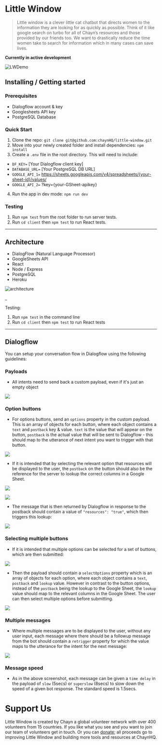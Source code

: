 # Little Window
> Little window is a clever little cat chatbot that directs women to the information they are looking for as quickly as possible. Think of it like google search on turbo for all of Chayn’s resources and those provided by our friends too. We want to drastically reduce the time women take to search for information which in many cases can save lives.

**Currently in active development**

![LWDemo](https://user-images.githubusercontent.com/24212625/37564932-9ac46b84-2a97-11e8-8087-127b9225db75.gif)

## Installing / Getting started

### Prerequisites
- Dialogflow account & key
- Googlesheets API key
- PostgreSQL Database

### Quick Start
1. Clone the repo:
`git clone git@github.com:chaynHQ/little-window.git`
2. Move into your newly created folder and install dependencies:
`npm install`
3. Create a `.env` file in the root directory. This will need to include:
- `DF_KEY=` [Your Dialogflow client key]  
- `DATABASE_URL=` [Your PostgreSQL DB URL]
- `GOOGLE_API_1=` https://sheets.googleapis.com/v4/spreadsheets/{your-sheet-id}/values/
- `GOOGLE_API_2=` ?key={your-GSheet-apikey}
4. Run the app in dev mode:
`npm run dev`

### Testing
1. Run `npm test` from the root folder to run server tests.
2. Run `cd client` then `npm test` to run React tests.

___

## Architecture
- DialogFlow (Natural Language Processor)
- GoogleSheets API
- React
- Node / Express
- PostgreSQL
- Heroku

![architecture](https://user-images.githubusercontent.com/24212625/37564922-8ba64078-2a97-11e8-82c6-172ca3a67a8d.png)

_

Testing:
1. Run `npm test` in the command line
2. Run `cd client` then `npm test` to run React tests

___

## Dialogflow

You can setup your conversation flow in Dialogflow using the following guidelines:

### Payloads

- All intents need to send back a custom payload, even if it's just an empty object

![](https://user-images.githubusercontent.com/24212625/37565404-c848897e-2aa0-11e8-9c9b-b00698701114.png)

### Option buttons

- For options buttons, send an `options` property in the custom payload. This is an array of objects for each button, where each object contains a `text` and `postback` key & value. `text` is the value that will appear on the button, `postback` is the actual value that will be sent to Dialogflow - this should map to the utterance of next intent you want to trigger with that button.

![](https://user-images.githubusercontent.com/24212625/37565413-f9bf4efc-2aa0-11e8-8233-472d1cb92ced.png)

- If it is intended that by selecting the relevant option that resources will be displayed to the user, the `postback` on the button should also be the reference for the server to lookup the correct columns in a Google Sheet.

![](https://user-images.githubusercontent.com/24212625/37565424-38e4102c-2aa1-11e8-91ad-2d6b7cfa83da.png)

![](https://user-images.githubusercontent.com/24212625/37565637-cb519e5e-2aa4-11e8-96de-1ee97a6c5cee.png)

- The message that is then returned by Dialogflow in response to the postback should contain a value of `"resources": "true"`, which then triggers this lookup:

![](https://user-images.githubusercontent.com/24212625/37565598-02bfa97c-2aa4-11e8-9c74-54365c642d58.png)

### Selecting multiple buttons

- If it is intended that multiple options can be selected for a set of buttons, which are then submitted:

![](https://user-images.githubusercontent.com/24212625/37565312-f5a33fce-2a9e-11e8-9f43-ef0769fb4fe1.png)

- Then the payload should contain a `selectOptions` property which is an array of objects for each option, where each object contains a `text`, `postback` and `lookup` value. However in contrast to the button options, instead of the `postback` being the lookup to the Google Sheet, the `lookup` value should map to the relevant columns in the Google Sheet. The user can then select multiple options before submitting.

![](https://user-images.githubusercontent.com/24212625/37565331-589a60c6-2a9f-11e8-949c-219964f0ccaf.png)

### Multiple messages

- Where multiple messages are to be displayed to the user, without any user input, each message where there should be a followup message from the bot should contain a `retrigger` property for which the value maps to the utterance for the intent for the next message:

![](https://user-images.githubusercontent.com/24212625/37565342-92b8fd44-2a9f-11e8-8f2c-39a534059d82.png)

### Message speed

- As in the above screenshot, each message can be given a `time delay` in the payload of `slow` (5secs) or `superslow` (8secs) to slow down the speed of a given bot response. The standard speed is 1.5secs.

# Support Us
Little Window is created by Chayn a global volunteer network with over 400 volunteers from 15 countries. If you like what you see and you want to join our team of volunteers get in touch. Or you can [donate](https://www.paypal.me/chaynhq); all proceeds go to improving Little Window and building more tools and resources at ChaynHQ.
